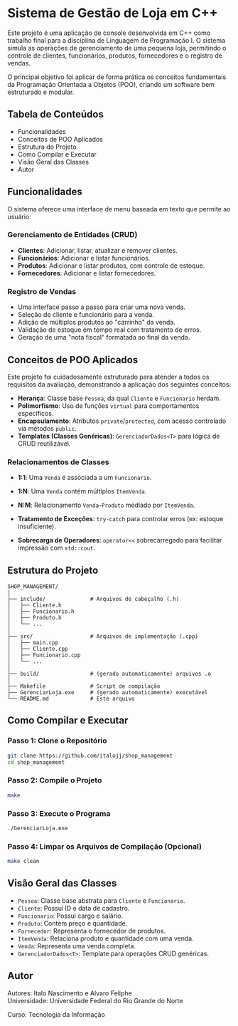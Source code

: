 #  Sistema de Gestão de Loja em C++

Este projeto é uma aplicação de console desenvolvida em C++ como trabalho final para a disciplina de Linguagem de Programação I. O sistema simula as operações de gerenciamento de uma pequena loja, permitindo o controle de clientes, funcionários, produtos, fornecedores e o registro de vendas.

O principal objetivo foi aplicar de forma prática os conceitos fundamentais da Programação Orientada a Objetos (POO), criando um software bem estruturado e modular.

##  Tabela de Conteúdos
- Funcionalidades
- Conceitos de POO Aplicados
- Estrutura do Projeto
- Como Compilar e Executar
- Visão Geral das Classes
- Autor

##  Funcionalidades
O sistema oferece uma interface de menu baseada em texto que permite ao usuário:

### Gerenciamento de Entidades (CRUD)
- **Clientes**: Adicionar, listar, atualizar e remover clientes.
- **Funcionários**: Adicionar e listar funcionários.
- **Produtos**: Adicionar e listar produtos, com controle de estoque.
- **Fornecedores**: Adicionar e listar fornecedores.

### Registro de Vendas
- Uma interface passo a passo para criar uma nova venda.
- Seleção de cliente e funcionário para a venda.
- Adição de múltiplos produtos ao "carrinho" da venda.
- Validação de estoque em tempo real com tratamento de erros.
- Geração de uma "nota fiscal" formatada ao final da venda.

## Conceitos de POO Aplicados
Este projeto foi cuidadosamente estruturado para atender a todos os requisitos da avaliação, demonstrando a aplicação dos seguintes conceitos:

- **Herança**: Classe base `Pessoa`, da qual `Cliente` e `Funcionario` herdam.
- **Polimorfismo**: Uso de funções `virtual` para comportamentos específicos.
- **Encapsulamento**: Atributos `private`/`protected`, com acesso controlado via métodos `public`.
- **Templates (Classes Genéricas)**: `GerenciadorDados<T>` para lógica de CRUD reutilizável.

### Relacionamentos de Classes
- **1:1**: Uma `Venda` é associada a um `Funcionario`.
- **1:N**: Uma `Venda` contém múltiplos `ItemVenda`.
- **N:M**: Relacionamento `Venda`-`Produto` mediado por `ItemVenda`.

- **Tratamento de Exceções**: `try-catch` para controlar erros (ex: estoque insuficiente).
- **Sobrecarga de Operadores**: `operator<<` sobrecarregado para facilitar impressão com `std::cout`.

##  Estrutura do Projeto

```
SHOP_MANAGEMENT/
│
├── include/              # Arquivos de cabeçalho (.h)
│   ├── Cliente.h
│   ├── Funcionario.h
│   ├── Produto.h
│   └── ...
│
├── src/                  # Arquivos de implementação (.cpp)
│   ├── main.cpp
│   ├── Cliente.cpp
│   ├── Funcionario.cpp
│   └── ...
│
├── build/                # (gerado automaticamente) arquivos .o
│
├── Makefile              # Script de compilação
├── GerenciarLoja.exe     # (gerado automaticamente) executável
└── README.md             # Este arquivo
```

##  Como Compilar e Executar

### Passo 1: Clone o Repositório
```bash
git clone https://github.com/italojj/shop_management
cd shop_management
```

### Passo 2: Compile o Projeto
```bash
make
```

### Passo 3: Execute o Programa
```bash
./GerenciarLoja.exe
```

### Passo 4: Limpar os Arquivos de Compilação (Opcional)
```bash
make clean
```

##  Visão Geral das Classes
- `Pessoa`: Classe base abstrata para `Cliente` e `Funcionario`.
- `Cliente`: Possui ID e data de cadastro.
- `Funcionario`: Possui cargo e salário.
- `Produto`: Contém preço e quantidade.
- `Fornecedor`: Representa o fornecedor de produtos.
- `ItemVenda`: Relaciona produto e quantidade com uma venda.
- `Venda`: Representa uma venda completa.
- `GerenciadorDados<T>`: Template para operações CRUD genéricas.

##  Autor
Autores: Italo Nascimento e Alvaro Feliphe  
Universidade: Universidade Federal do Rio Grande do Norte

Curso: Tecnologia da Informação
